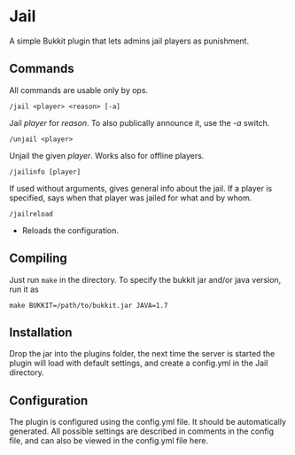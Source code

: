 Jail
=====

A simple Bukkit plugin that lets admins jail players as punishment. 

Commands
-----
All commands are usable only by ops.

```
/jail <player> <reason> [-a]
```
Jail *player* for *reason*. To also publically announce it, use the *-a* switch.

```
/unjail <player>
```
Unjail the given *player*. Works also for offline players.

```
/jailinfo [player]
```
If used without arguments, gives general info about the jail. If a player is specified, says when that player was jailed for what and by whom.

```
/jailreload
```
- Reloads the configuration.

Compiling
-----
Just run `make` in the directory. To specify the bukkit jar and/or java version, run it as
```
make BUKKIT=/path/to/bukkit.jar JAVA=1.7
```

Installation
-----
Drop the jar into the plugins folder, the next time the server is started the plugin will load with default settings, and create a config.yml in the Jail directory.

Configuration
-----
The plugin is configured using the config.yml file. It should be automatically generated. All possible settings are described in comments in the config file, and can also be viewed in the config.yml file here.
